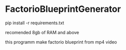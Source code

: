 # FactorioBlueprintGenerator

pip install -r requirements.txt

recomended 8gb of RAM and above

this programm make factorio blueprint from mp4 video